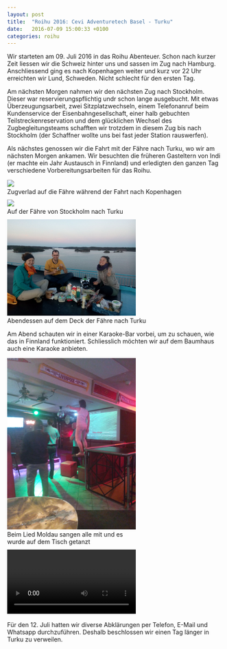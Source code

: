 ```yaml
---
layout: post
title:  "Roihu 2016: Cevi Adventuretech Basel - Turku"
date:   2016-07-09 15:00:33 +0100
categories: roihu
---
```

Wir starteten am 09. Juli 2016 in das Roihu Abenteuer. Schon nach kurzer Zeit liessen wir die Schweiz hinter uns und sassen im Zug nach Hamburg. Anschliessend ging es nach Kopenhagen weiter und kurz vor 22 Uhr erreichten wir Lund, Schweden. Nicht schlecht für den ersten Tag.

Am nächsten Morgen nahmen wir den nächsten Zug nach Stockholm. Dieser war reservierungspflichtig undr schon lange ausgebucht. Mit etwas Überzeugungsarbeit, zwei Sitzplatzwechseln, einem Telefonanruf beim Kundenservice der Eisenbahngesellschaft, einer halb gebuchten Teilstreckenreservation und dem glücklichen Wechsel des Zugbegleitungsteams schafften wir trotzdem in diesem Zug bis nach Stockholm (der Schaffner wollte uns bei fast jeder Station rauswerfen).

Als nächstes genossen wir die Fahrt mit der Fähre nach Turku, wo wir am nächsten Morgen ankamen. Wir besuchten die früheren Gasteltern von Indi (er machte ein Jahr Austausch in Finnland) und erledigten den ganzen Tag verschiedene Vorbereitungsarbeiten für das Roihu.

<div style="display: flex; gap: 10px; flex-wrap: wrap; margin-bottom: 1em;">
<div>
  <img src="/assets/images/2016_basel_turku/2016-07-09 1742 IMG_6764 Luchs und Indi auf der Fähre Richtung Kopenhagen.jpg" width="300"><br>
  Zugverlad auf die Fähre während der Fahrt nach Kopenhagen
</div>
<div>
  <img src="/assets/images/2016_basel_turku/2016-07-10 2021 IMG_20160710_202155 Fähre nach Turku.jpg" width="300"><br>
  Auf der Fähre von Stockholm nach Turku
</div>
<div>
  <img src="/assets/images/2016_basel_turku/2016-07-10 2157 IMG_20160710_215706 Morgenessen auf der Sonnenterasse.jpg" width="300"><br>
  Abendessen auf dem Deck der Fähre nach Turku
</div>
</div>

 Am Abend schauten wir in einer Karaoke-Bar vorbei, um zu schauen, wie das in Finnland funktioniert. Schliesslich möchten wir auf dem Baumhaus auch eine Karaoke anbieten.

<div style="display: flex; gap: 10px; flex-wrap: wrap; margin-bottom: 1em;">
<div style="width: 300px">
  <img src="/assets/images/2016_basel_turku/2016-07-11 2231 IMG_20160711_223144 Karaoke Bar.jpg" width="300"><br>
  Beim Lied Moldau sangen alle mit und es wurde auf dem Tisch getanzt
</div>
<div>
  <video src="/assets/images/2016_basel_turku/2016-07-11 2225 VID_20160711_222545 Finnisches Karaoke.3gp.mp4" controls="controls" width="300" height="150"></video>
</div>
</div>

 Für den 12. Juli hatten wir diverse Abklärungen per Telefon, E-Mail und Whatsapp durchzuführen. Deshalb beschlossen wir einen Tag länger in Turku zu verweilen.

